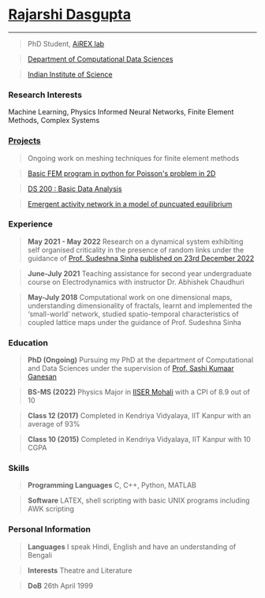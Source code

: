 # [Rajarshi Dasgupta](pics/me.jpg)

---

> PhD Student, [AiREX lab](https://airexlab.cds.iisc.ac.in/)

> [Department of Computational Data Sciences](https://cds.iisc.ac.in/)

> [Indian Institute of Science](https://iisc.ac.in/)

### Research Interests

Machine Learning, Physics Informed Neural Networks, Finite Element Methods, Complex Systems

### [Projects](proj.html)

> Ongoing work on meshing techniques for finite element methods

> [Basic FEM program in python for Poisson's problem in 2D](https://github.com/rajarshi99/BasicFEM)

> [DS 200 : Basic Data Analysis](https://github.com/rajarshi99/data_gov/blob/main/data_gov.ipynb)

> [Emergent activity network in a model of puncuated equilibrium](https://link.springer.com/article/10.1140/epjp/s13360-022-03581-y)

### Experience

> **May 2021 - May 2022** Research on a dynamical system exhibiting self organised criticality in the presence of random links under the guidance of [Prof. Sudeshna Sinha](https://web.iisermohali.ac.in/dept/physics/Sudeshna_Sinha.html) [published on 23rd December 2022](https://link.springer.com/article/10.1140/epjp/s13360-022-03581-y)

> **June-July 2021** Teaching assistance for second year undergraduate course on Electrodynamics with instructor Dr. Abhishek Chaudhuri

> **May-July 2018** Computational work on one dimensional maps, understanding dimensionality of fractals, learnt and implemented the ‘small-world’ network, studied spatio-temporal characteristics of coupled lattice maps under the guidance of Prof. Sudeshna Sinha

### Education

> **PhD (Ongoing)** Pursuing my PhD at the department of Computational and Data Sciences under the supervision of [Prof. Sashi Kumaar Ganesan](http://cds.iisc.ac.in/faculty/sashi/)

> **BS-MS (2022)** Physics Major in [IISER Mohali](https://www.iisermohali.ac.in/) with a CPI of 8.9 out of 10

> **Class 12 (2017)** Completed in Kendriya Vidyalaya, IIT Kanpur with an average of 93%

> **Class 10 (2015)** Completed in Kendriya Vidyalaya, IIT Kanpur with 10 CGPA

### Skills

> **Programming Languages** C, C++, Python, MATLAB

> **Software** LATEX, shell scripting with basic UNIX programs including AWK scripting

### Personal Information

> **Languages** I speak Hindi, English and have an understanding of Bengali

> **Interests** Theatre and Literature

> **DoB** 26th April 1999

